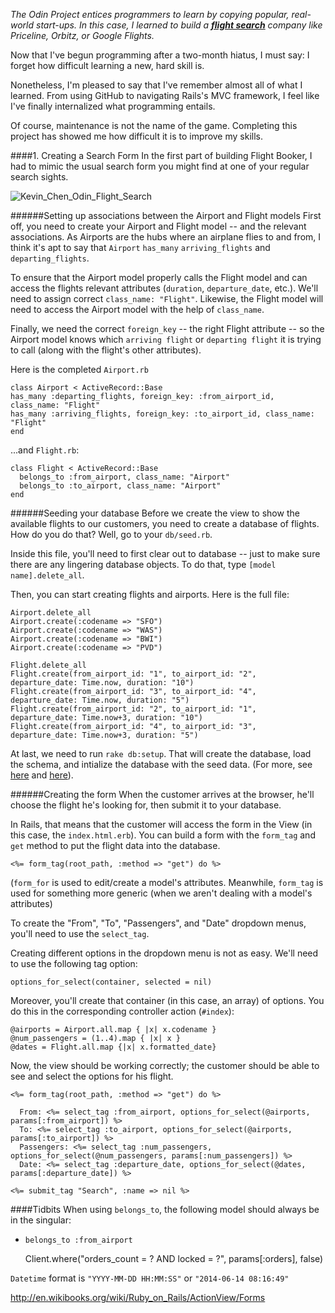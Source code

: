 *The Odin Project entices programmers to learn by copying popular, real-world start-ups. In this case, I learned to build a [**flight search**](http://www.theodinproject.com/ruby-on-rails/building-advanced-forms) company like Priceline, Orbitz, or Google Flights.*

Now that I've begun programming after a two-month hiatus, I must say:  I forget how difficult learning a new, hard skill is. 

Nonetheless, I'm pleased to say that I've remember almost all of what I learned. From using GitHub to navigating Rails's MVC framework, I feel like I've finally internalized what programming entails.

Of course, maintenance is not the name of the game. Completing this project has showed me how difficult it is to improve my skills.

####1. Creating a Search Form
In the first part of building Flight Booker, I had to mimic the usual search form you might find at one of your regular search sights.

![Kevin_Chen_Odin_Flight_Search](http://kchens.github.io/images/Odin_Flight_Search_Final.png)

######Setting up associations between the Airport and Flight models
First off, you need to create your Airport and Flight model -- and the relevant associations. As Airports are the hubs where an airplane flies to and from, I think it's apt to say that `Airport` `has_many` `arriving_flights` and `departing_flights`.

To ensure that the Airport model properly calls the Flight model and can access the flights relevant attributes (`duration`, `departure_date`, etc.). We'll need to assign correct `class_name: "Flight"`. Likewise, the Flight model will need to access the Airport model with the help of `class_name`.

Finally, we need the correct `foreign_key` -- the right Flight attribute -- so the Airport model knows which `arriving flight` or `departing flight` it is trying to call (along with the flight's other attributes). 

Here is the completed `Airport.rb` 

	class Airport < ActiveRecord::Base
  	has_many :departing_flights, foreign_key: :from_airport_id, class_name: "Flight"
  	has_many :arriving_flights, foreign_key: :to_airport_id, class_name: "Flight"
	end

...and `Flight.rb`:

	class Flight < ActiveRecord::Base
	  belongs_to :from_airport, class_name: "Airport"
	  belongs_to :to_airport, class_name: "Airport"
	end

######Seeding your database
Before we create the view to show the available flights to our customers, you need to create a database of flights. How do you do that? Well, go to your `db/seed.rb`.

Inside this file, you'll need to first clear out to database -- just to make sure there are any lingering database objects. To do that, type `[model name].delete_all`.

Then, you can start creating flights and airports. Here is the full file:

	Airport.delete_all
	Airport.create(:codename => "SFO")
	Airport.create(:codename => "WAS")
	Airport.create(:codename => "BWI")
	Airport.create(:codename => "PVD")

	Flight.delete_all
	Flight.create(from_airport_id: "1", to_airport_id: "2", departure_date: Time.now, duration: "10")
	Flight.create(from_airport_id: "3", to_airport_id: "4", departure_date: Time.now, duration: "5")
	Flight.create(from_airport_id: "2", to_airport_id: "1", departure_date: Time.now+3, duration: "10")
	Flight.create(from_airport_id: "4", to_airport_id: "3", departure_date: Time.now+3, duration: "5")

At last, we need to run `rake db:setup`. That will create the database, load the schema, and intialize the database with the seed data. (For more, see [here](http://stackoverflow.com/questions/10301794/difference-between-rake-dbmigrate-dbreset-and-dbschemaload) and [here](http://edgeguides.rubyonrails.org/active_record_migrations.html)).

######Creating the form
When the customer arrives at the browser, he'll choose the flight he's looking for, then submit it to your database.

In Rails, that means that the customer will access the form in the View (in this case, the `index.html.erb`). You can build a form with the `form_tag` and `get` method to put the flight data into the database.

	<%= form_tag(root_path, :method => "get") do %>

(`form_for` is used to edit/create a model's attributes. Meanwhile, `form_tag` is used for something more generic (when we aren't dealing with a model's attributes)

To create the "From", "To", "Passengers", and "Date" dropdown menus, you'll need to use the `select_tag`. 

Creating different options in the dropdown menu is not as easy. We'll need to use the following tag option:

	options_for_select(container, selected = nil)

Moreover, you'll create that container (in this case, an array) of options. You do this in the corresponding controller action (`#index`):

	@airports = Airport.all.map { |x| x.codename }
    @num_passengers = (1..4).map { |x| x }
    @dates = Flight.all.map {|x| x.formatted_date}
   
Now, the view should be working correctly; the customer should be able to see and select the options for his flight.
    
    <%= form_tag(root_path, :method => "get") do %>

	  From: <%= select_tag :from_airport, options_for_select(@airports, params[:from_airport]) %>
	  To: <%= select_tag :to_airport, options_for_select(@airports, params[:to_airport]) %>
	  Passengers: <%= select_tag :num_passengers, options_for_select(@num_passengers, params[:num_passengers]) %>
	  Date: <%= select_tag :departure_date, options_for_select(@dates, params[:departure_date]) %>

	<%= submit_tag "Search", :name => nil %>
    
####Tidbits
When using `belongs_to`, the following model should always be in the singular:

*	`belongs_to :from_airport`

	Client.where("orders_count = ? AND locked = ?", params[:orders], false)
    

`Datetime` format is `"YYYY-MM-DD HH:MM:SS"` or `"2014-06-14 08:16:49"`

http://en.wikibooks.org/wiki/Ruby_on_Rails/ActionView/Forms